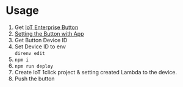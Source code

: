# Usage

1. Get [IoT Enterprise Button](https://www.amazon.co.jp/gp/aw/d/B075FPHHGG/)
1. [Setting the Button with App](https://docs.aws.amazon.com/ja_jp/iot-1-click/latest/developerguide/1click-mobile-app.html)
1. Get Button Device ID
1. Set Device ID to env  
   `direnv edit`
1. `npm i`
1. `npm run deploy`
1. Create IoT 1click project & setting created Lambda to the device.
1. Push the button
   